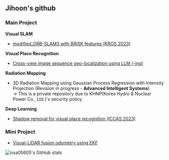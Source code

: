## Jihoon's github

### Main Project

**Visual SLAM**
- [modified_ORB-SLAM3 with BRISK features (KROS 2023)](https://github.com/nsa05605/modified_ORB_SLAM3)


**Visual Place Recognition**
- [Cross-view image sequence geo-localization using LLM (-ing)](https://github.com/nsa05605/SG-CVGL)


**Radiation Mapping**
- 3D Radiation Mapping using Gaussian Process Regression with Intensity Projection (Revision in progress - **Advanced Intelligent Systems**)  
    &rightarrow; This is a private repository due to KHNP(Korea Hydro & Nuclear Power Co., Ltd.)'s security policy.

**Deep Learning**
- [Shadow removal for visual place recognition (ICCAS 2023)](https://github.com/nsa05605/DC-ShadowNet-Hard-and-Soft-Shadow-Removal)

### Mini Project

- [Visual-LiDAR fusion odometry using EKF](https://github.com/nsa05605/Visual-LiDAR-fusion_EKF-odometry)


![nsa05605's GitHub stats](https://github-readme-stats.vercel.app/api?username=nsa05605&theme=dark&show_icons=true)
